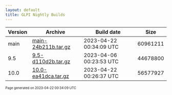```yaml
---
layout: default
title: GLPI Nightly Builds
---
```


Version|Archive|Build date|Size
---|---|---|---
main|[main-24b211b.tar.gz](main-24b211b.tar.gz)|2023-04-22 00:34:09 UTC|60961211
9.5|[9.5-d110d2b.tar.gz](9.5-d110d2b.tar.gz)|2023-04-06 00:23:53 UTC|44678800
10.0|[10.0-ea41dca.tar.gz](10.0-ea41dca.tar.gz)|2023-04-22 00:26:37 UTC|56577927

<font size="1">Page generated on 2023-04-22 00:34:09 UTC</font>
